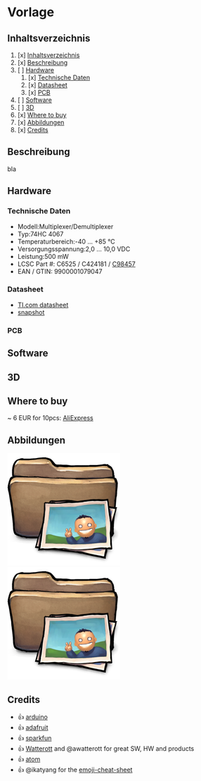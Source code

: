 # Vorlage
## Inhaltsverzeichnis
1. [x] [Inhaltsverzeichnis](#Inhaltsverzeichnis)
1. [x] [Beschreibung](#Beschreibung)
1. [ ] [Hardware](#Hardware)
   1. [x] [Technische Daten](#technische-daten)
   1. [x] [Datasheet](#datasheet)
   1. [x] [PCB](#PCB)
1. [ ] [Software](#Software)
1. [ ] [3D](#3D)
1. [x] [Where to buy](#Where-to-buy)
1. [x] [Abbildungen](#Abbildungen)
1. [x] [Credits](#Credits)

## Beschreibung
bla

## Hardware
### Technische Daten
* Modell:Multiplexer/Demultiplexer
* Typ:74HC 4067
* Temperaturbereich:-40 ... +85 °C
* Versorgungsspannung:2,0 ... 10,0 VDC
* Leistung:500 mW
* LCSC Part #: C6525 / C424181 / [C98457](https://lcsc.com/product-detail/Analog-Switches_TI_CD74HC4067SM96_CD74HC4067SM96_C98457.html/?href=jlc-SMT)
* EAN / GTIN: 9900001079047

### Datasheet
* [TI.com datasheet](https://www.ti.com/lit/ds/symlink/cd74hc4067.pdf)
* [snapshot](datasheet/xyz.pdf)
### PCB
## Software
## 3D

## Where to buy
~ 6 EUR for 10pcs: [AliExpress](https://www.aliexpress.com/item/32821800330.html)

## Abbildungen
![Front](images/folder_image.png)
![Back](images/folder_image.png)

## Credits
* :+1: [arduino](https://github.com/arduino)
* :+1: [adafruit](https://github.com/adafruit)
* :+1: [sparkfun](https://github.com/sparkfun)
* :+1: [Watterott](https://github.com/watterott) and @awatterott for great SW, HW and products
* :+1: [atom](https://github.com/atom) 
* :+1: @ikatyang for the [emoji-cheat-sheet](https://github.com/ikatyang/emoji-cheat-sheet/blob/master/README.md)
